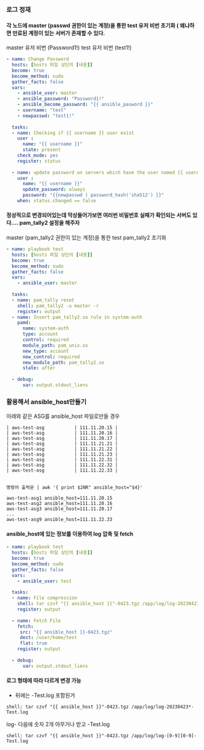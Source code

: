 ### 로그 정재

#### 각 노드에 master (passwd 권한이 있는 계정)을 통한 test 유저 비번 초기화 ( 왜냐하면 만료된 계정이 있는 서버가 존재할 수 있다.
master 유저 비번 (Password1!)
test 유저 비번 (test1!)

```yml
- name: Change Password
  hosts: [hosts 파일 상단의 [내용]]
  become: true
  become_method: sudo
  gather_facts: false
  vars:
    - ansible_user: master
    - ansible_password: "Password1!"
    - ansible_become_password: "{{ ansible_pasword }}"
    - username: "test"
    - newpasswd: "test1!"
      
  tasks:
  - name: Checking if {{ username }} user exist
    user :
      name: "{{ username }}"
      state: present
    check_mode: yes
    register: status
    
  - name: update password on servers which have the user named {{ username }}
    user :
      name: "{{ username }}"
      update_password: always  
      password: "{{newpasswd | password_hash('sha512') }}"    
    when: status.changed == false
```

#### 정상적으로 변경되어있는데 막상들어가보면 여러번 비밀번호 실패가 확인되는 서버도 있다.... pam_tally2 설정을 해주자
master (pam_tally2 권한이 있는 계정)을 통한 test pam_tally2 초기화

```yml
- name: playbook test
  hosts: [hosts 파일 상단의 [내용]]
  become: true
  become_method: sudo
  gather_facts: false
  vars:
    - ansible_user: master
      
  tasks:
  - name: pam_tally reset
    shell: pam_tally2 -u master -r
    register: output
  - name: Insert pam_tally2.so rule in system-auth
    pamd:
      name: system-auth
      type: account
      control: required
      module_path: pam_unix.so
      new_type: account
      new_control: required
      new_module_path: pam_tally2.so
      state: after 
      
  - debug:
      var: output.stdout_liens
```

### 활용해서 ansible_host만들기

아래와 같은 ASG를 ansible_host 파일로만들 경우

```
| aws-test-asg           | 111.11.20.15 |
| aws-test-asg           | 111.11.20.16 |
| aws-test-asg           | 111.11.20.17 |
| aws-test-asg           | 111.11.21.21 |
| aws-test-asg           | 111.11.21.22 |
| aws-test-asg           | 111.11.21.23 |
| aws-test-asg           | 111.11.22.31 |
| aws-test-asg           | 111.11.22.32 |
| aws-test-asg           | 111.11.22.33 |


명령어 출력문 | awk '{ print $2NR" ansible_host="$4}'

aws-test-asg1 ansible_host=111.11.20.15
aws-test-asg2 ansible_host=111.11.20.16
aws-test-asg3 ansible_host=111.11.20.17
...
aws-test-asg9 ansible_host=111.11.22.33
```


#### ansible_host에 있는 정보를 이용하여 log 압축 및 fetch

```yml
- name: playbook test
  hosts: [hosts 파일 상단의 [내용]]
  become: true
  become_method: sudo
  gather_facts: false
  vars:
    - ansible_user: test
      
  tasks:
  - name: File compression
    shell: tar czvf "{{ ansible_host }}"-0423.tgz /app/log/log-20230423*
    register: output
    
  - name: Fetch File
    fetch:
     src: "{{ ansible_host }}-0423.tgz"
     dest: /user/home/test
     flat: true
    register: output
  
  - debug:
      var: output.stdout_liens
```

#### 로그 형태에 따라 다르게 변경 가능

* 뒤에는 -Test.log 포함된거

```
shell: tar czvf "{{ ansible_host }}"-0423.tgz /app/log/log-20230423*-Test.log
```


log- 다음에 숫자 2개 아무거나 받고 -Test.log
```
shell: tar czvf "{{ ansible_host }}"-0423.tgz /app/log/log-[0-9][0-9]-Test.log
```




